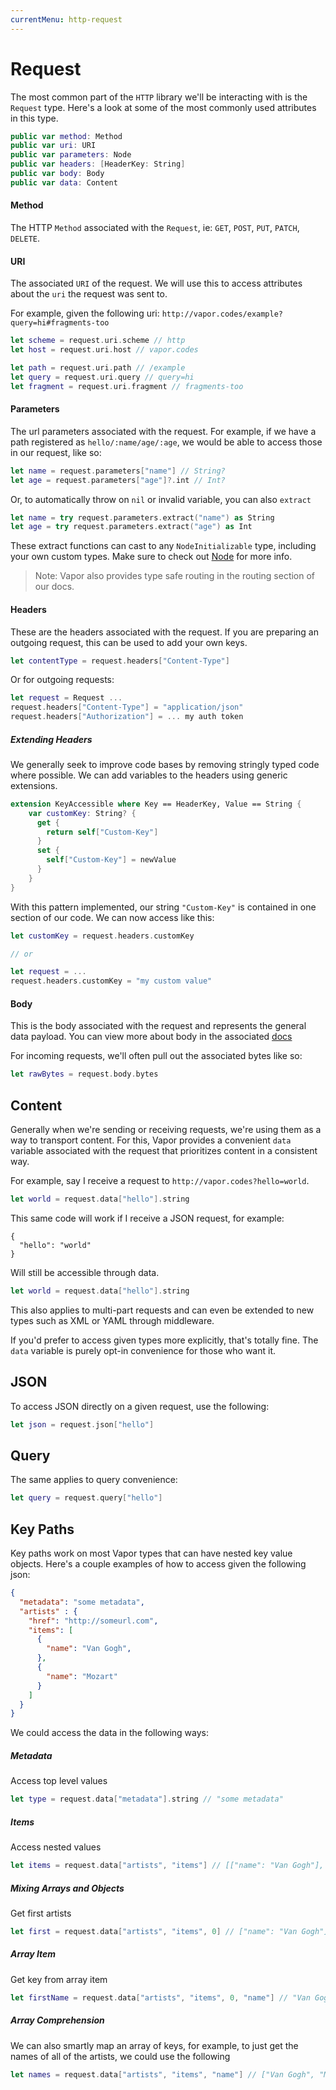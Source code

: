 ```yaml
---
currentMenu: http-request
---
```


# Request

The most common part of the `HTTP` library we'll be interacting with is the `Request` type. Here's a look at some of the most commonly used attributes in this type.

```swift
public var method: Method
public var uri: URI
public var parameters: Node
public var headers: [HeaderKey: String]
public var body: Body
public var data: Content
```

#### Method

The HTTP `Method` associated with the `Request`, ie: `GET`, `POST`, `PUT`, `PATCH`, `DELETE`.

#### URI

The associated `URI` of the request. We will use this to access attributes about the `uri` the request was sent to.

For example, given the following uri: `http://vapor.codes/example?query=hi#fragments-too`

```swift
let scheme = request.uri.scheme // http
let host = request.uri.host // vapor.codes

let path = request.uri.path // /example
let query = request.uri.query // query=hi
let fragment = request.uri.fragment // fragments-too
```

#### Parameters

The url parameters associated with the request. For example, if we have a path registered as `hello/:name/age/:age`, we would be able to access those in our request, like so:

```swift
let name = request.parameters["name"] // String?
let age = request.parameters["age"]?.int // Int?
```

Or, to automatically throw on `nil` or invalid variable, you can also `extract`

```swift
let name = try request.parameters.extract("name") as String
let age = try request.parameters.extract("age") as Int
```

These extract functions can cast to any `NodeInitializable` type, including your own custom types. Make sure to check out [Node](https://github.com/vapor/node) for more info.

> Note: Vapor also provides type safe routing in the routing section of our docs.

#### Headers

These are the headers associated with the request. If you are preparing an outgoing request, this can be used to add your own keys.

```swift
let contentType = request.headers["Content-Type"]  
```

Or for outgoing requests:

```swift
let request = Request ...
request.headers["Content-Type"] = "application/json"
request.headers["Authorization"] = ... my auth token
```

##### Extending Headers

We generally seek to improve code bases by removing stringly typed code where possible. We can add variables to the headers using generic extensions.

```swift
extension KeyAccessible where Key == HeaderKey, Value == String {
    var customKey: String? {
      get {
        return self["Custom-Key"]
      }
      set {
        self["Custom-Key"] = newValue
      }
    }
}
```

With this pattern implemented, our string `"Custom-Key"` is contained in one section of our code. We can now access like this:

```swift
let customKey = request.headers.customKey

// or

let request = ...
request.headers.customKey = "my custom value"
```

#### Body

This is the body associated with the request and represents the general data payload. You can view more about body in the associated [docs](./body.md)

For incoming requests, we'll often pull out the associated bytes like so:

```swift
let rawBytes = request.body.bytes
```

## Content

Generally when we're sending or receiving requests, we're using them as a way to transport content. For this, Vapor provides a convenient `data` variable associated with the request that prioritizes content in a consistent way.

For example, say I receive a request to `http://vapor.codes?hello=world`.

```swift
let world = request.data["hello"].string
```

This same code will work if I receive a JSON request, for example:

```
{
  "hello": "world"
}
```

Will still be accessible through data.

```swift
let world = request.data["hello"].string
```

This also applies to multi-part requests and can even be extended to new types such as XML or YAML through middleware.

If you'd prefer to access given types more explicitly, that's totally fine. The `data` variable is purely opt-in convenience for those who want it.

## JSON

To access JSON directly on a given request, use the following:

```swift
let json = request.json["hello"]
```

## Query

The same applies to query convenience:

```swift
let query = request.query["hello"]
```

## Key Paths

Key paths work on most Vapor types that can have nested key value objects. Here's a couple examples of how to access given the following json:

```json
{
  "metadata": "some metadata",
  "artists" : {
    "href": "http://someurl.com",
    "items": [
      {
        "name": "Van Gogh",
      },
      {
        "name": "Mozart"
      }
    ]
  }
}
```

We could access the data in the following ways:

##### Metadata

Access top level values

```swift
let type = request.data["metadata"].string // "some metadata"
```

##### Items

Access nested values

```swift
let items = request.data["artists", "items"] // [["name": "Van Gogh"], ["name": "Mozart"]]
```

##### Mixing Arrays and Objects

Get first artists

```swift
let first = request.data["artists", "items", 0] // ["name": "Van Gogh"]
```

##### Array Item

Get key from array item

```swift
let firstName = request.data["artists", "items", 0, "name"] // "Van Gogh"
```

##### Array Comprehension

We can also smartly map an array of keys, for example, to just get the names of all of the artists, we could use the following

```swift
let names = request.data["artists", "items", "name"] // ["Van Gogh", "Mozart"]
```
